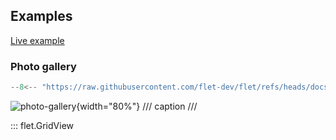 ## Examples

[Live example](https://flet-controls-gallery.fly.dev/layout/gridview)

### Photo gallery

```python
--8<-- "https://raw.githubusercontent.com/flet-dev/flet/refs/heads/docs/fix-links/sdk/python/examples/controls/grid-view/photo-gallery.py"
```

![photo-gallery](https://raw.githubusercontent.com/flet-dev/flet/docs/fix-links/sdk/python/examples/controls/grid-view/media/photo-gallery.png){width="80%"}
/// caption
///

::: flet.GridView
